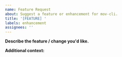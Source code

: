 ```yaml
---
name: Feature Request
about: Suggest a feature or enhancement for mov-cli.
title: '[FEATURE] '
labels: enhancement
assignees: ''
---
```


<!-- Please refrain from reporting plugin specific issues here, report those issues to the plugins themsevles. -->

**Describe the feature / change you'd like.**
<!-- A clear and concise description of what you want to see. -->

**Additional context:**
<!-- Add any other context or screenshots about the feature request here. -->
